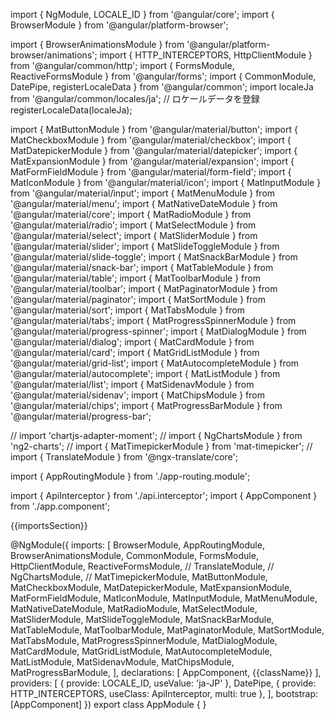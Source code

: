 import { NgModule, LOCALE_ID } from '@angular/core';
import { BrowserModule } from '@angular/platform-browser';

import { BrowserAnimationsModule } from '@angular/platform-browser/animations';
import { HTTP_INTERCEPTORS, HttpClientModule } from '@angular/common/http';
import { FormsModule, ReactiveFormsModule } from '@angular/forms';
import { CommonModule, DatePipe, registerLocaleData } from '@angular/common';
import localeJa from '@angular/common/locales/ja';
// ロケールデータを登録
registerLocaleData(localeJa);

import { MatButtonModule } from '@angular/material/button';
import { MatCheckboxModule } from '@angular/material/checkbox';
import { MatDatepickerModule } from '@angular/material/datepicker';
import { MatExpansionModule } from '@angular/material/expansion';
import { MatFormFieldModule } from '@angular/material/form-field';
import { MatIconModule } from '@angular/material/icon';
import { MatInputModule } from '@angular/material/input';
import { MatMenuModule } from '@angular/material/menu';
import { MatNativeDateModule } from '@angular/material/core';
import { MatRadioModule } from '@angular/material/radio';
import { MatSelectModule } from '@angular/material/select';
import { MatSliderModule } from '@angular/material/slider';
import { MatSlideToggleModule } from '@angular/material/slide-toggle';
import { MatSnackBarModule } from '@angular/material/snack-bar';
import { MatTableModule } from '@angular/material/table';
import { MatToolbarModule } from '@angular/material/toolbar';
import { MatPaginatorModule } from '@angular/material/paginator';
import { MatSortModule } from '@angular/material/sort';
import { MatTabsModule } from '@angular/material/tabs';
import { MatProgressSpinnerModule } from '@angular/material/progress-spinner';
import { MatDialogModule } from '@angular/material/dialog';
import { MatCardModule } from '@angular/material/card';
import { MatGridListModule } from '@angular/material/grid-list';
import { MatAutocompleteModule } from '@angular/material/autocomplete';
import { MatListModule } from '@angular/material/list';
import { MatSidenavModule } from '@angular/material/sidenav';
import { MatChipsModule } from '@angular/material/chips';
import { MatProgressBarModule } from '@angular/material/progress-bar';

// import 'chartjs-adapter-moment';
// import { NgChartsModule } from 'ng2-charts';
// import { MatTimepickerModule } from 'mat-timepicker';
// import { TranslateModule } from '@ngx-translate/core';

import { AppRoutingModule } from './app-routing.module';

import { ApiInterceptor } from './api.interceptor';
import { AppComponent } from './app.component';
  
{{importsSection}}

@NgModule({
  imports: [
    BrowserModule,
    AppRoutingModule,
    BrowserAnimationsModule,
    CommonModule,
    FormsModule,
    HttpClientModule,
    ReactiveFormsModule,
    // TranslateModule,
    // NgChartsModule,
    // MatTimepickerModule,
    MatButtonModule,
    MatCheckboxModule,
    MatDatepickerModule,
    MatExpansionModule,
    MatFormFieldModule,
    MatIconModule,
    MatInputModule,
    MatMenuModule,
    MatNativeDateModule,
    MatRadioModule,
    MatSelectModule,
    MatSliderModule,
    MatSlideToggleModule,
    MatSnackBarModule,
    MatTableModule,
    MatToolbarModule,
    MatPaginatorModule,
    MatSortModule,
    MatTabsModule,
    MatProgressSpinnerModule,
    MatDialogModule,
    MatCardModule,
    MatGridListModule,
    MatAutocompleteModule,
    MatListModule,
    MatSidenavModule,
    MatChipsModule,
    MatProgressBarModule,
  ],
  declarations: [
    AppComponent,
{{className}}
  ],
  providers: [
    { provide: LOCALE_ID, useValue: 'ja-JP' },
    DatePipe,
    { provide: HTTP_INTERCEPTORS, useClass: ApiInterceptor, multi: true },
  ],
  bootstrap: [AppComponent]
})
export class AppModule { }
